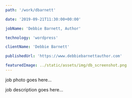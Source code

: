 ```yaml
---
path: '/work/dbarnett'

date: '2019-09-21T11:30:00+00:00'

jobName: 'Debbie Barnett, Author'

technology: 'wordpress'

clientName: 'Debbie Barnett'

publishedUrl: 'https://www.debbiebarnettauthor.com'

featuredImage: ../static/assets/img/db_screenshot.png
---
```

job photo goes here...

job description goes here...